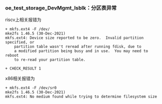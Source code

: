 ### oe_test_storage_DevMgmt_lsblk：分区表异常

riscv上相关报错为

```
+ mkfs.ext4 -F /dev/
mke2fs 1.46.5 (30-Dec-2021)
mkfs.ext4: Device size reported to be zero.  Invalid partition specified, or
	partition table wasn't reread after running fdisk, due to
	a modified partition being busy and in use.  You may need to reboot
	to re-read your partition table.

+ CHECK_RESULT 1
```

x86相关报错为

```
+ mkfs.ext4 -F /dev/sr0
mke2fs 1.46.5 (30-Dec-2021)
mkfs.ext4: No medium found while trying to determine filesystem size
```

